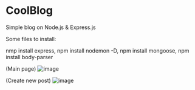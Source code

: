# CoolBlog
Simple blog on Node.js &amp; Express.js

Some files to install:

nmp install express, npm install nodemon -D, npm install mongoose, npm install body-parser

(Main page)
![image](https://github.com/CherlenokYevgeniy/CoolBlog/raw/master/img/1.png)


(Create new post)
![image](https://github.com/CherlenokYevgeniy/CoolBlog/raw/master/img/2.png)
